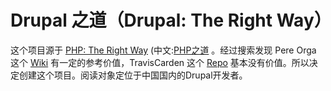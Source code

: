 # Drupal 之道（Drupal: The Right Way）

这个项目源于 [PHP: The Right Way](http://www.phptherightway.com/) (中文:[PHP之道](http://laravel-china.github.io/php-the-right-way/) 。经过搜索发现 Pere Orga 这个 [Wiki](https://bitbucket.org/pereorga/drupal-the-right-way/wiki/Home) 有一定的参考价值，TravisCarden 这个 [Repo](https://github.com/TravisCarden/drupal-the-right-way) 基本没有价值。所以决定创建这个项目。阅读对象定位于中国国内的Drupal开发者。
